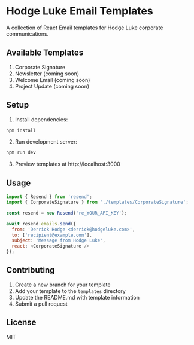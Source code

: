 # Hodge Luke Email Templates

A collection of React Email templates for Hodge Luke corporate communications.

## Available Templates

1. Corporate Signature
2. Newsletter (coming soon)
3. Welcome Email (coming soon)
4. Project Update (coming soon)

## Setup

1. Install dependencies:
```bash
npm install
```

2. Run development server:
```bash
npm run dev
```

3. Preview templates at http://localhost:3000

## Usage

```javascript
import { Resend } from 'resend';
import { CorporateSignature } from './templates/CorporateSignature';

const resend = new Resend('re_YOUR_API_KEY');

await resend.emails.send({
  from: 'Derrick Hodge <derrick@hodgeluke.com>',
  to: ['recipient@example.com'],
  subject: 'Message from Hodge Luke',
  react: <CorporateSignature />
});
```

## Contributing

1. Create a new branch for your template
2. Add your template to the `templates` directory
3. Update the README.md with template information
4. Submit a pull request

## License

MIT